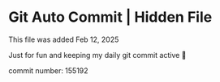 # Git Auto Commit | Hidden File

This file was added Feb 12, 2025

Just for fun and keeping my daily git commit active 🤪

commit number: 155192
